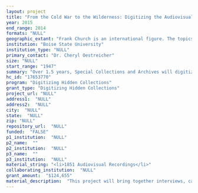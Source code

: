 ```yaml
--- 
layout: project 
title: "From the Cold War to the Wilderness: Digitizing the Audiovisual Archives of Senator Frank Church"
year: 2015
end_range: 2014
formats: "NULL"
geographic_extant: "Frank Church is an international figure. The topics cover the globe and include Vietnam, South America, Middle East, Russia, Eastern Europe, and Panama. There is U.S. national coverage with particular focus on the Northwest: Washington, Oregon, Montana, Utah, and often underrepresented Idaho."
institution: "Boise State University"
institution_type: "NULL"
primary_contact: "Dr. Cheryl Oestreicher"
size: "NULL"
start_range: "1947"
summary: "Over 1.5 years, Special Collections and Archives will digitize 1,162 audio items, 689 visual items, and 35,400 pages, and create closed-captioning from select items from four collections to create an online resource representing sixty years (1947-2014) of Idaho Senator Frank Church's political legacy. As Senator under six U.S. Presidents, Church was best-known as an early dissenter of the Vietnam War, facilitating the 1964 Wilderness Act, and chairing the mid-1970s Church Committee which investigated the FBI and CIA. Church was involved with many political issues such as: civil rights, wilderness, aging, health care, budget spending, campaigns, foreign relations, military, environment, labor, immigration, gun control, education, religion, and agriculture. Church's collection is frequently used by scholars, students, journalists, biographers, and documentarians. This project will advance scholarship by providing content on his high-demand subjects while bringing to the forefront the lesser-researched topics to demonstrate the breadth of Church's influence as a politician."
hc_id: "17653770"
program: "Digitizing Hidden Collections"
grant_type: "Digitizing Hidden Collections"
project_url: "NULL"
address1:  "NULL"
address2:  "NULL"
city:  "NULL"
state:  "NULL"
zip: "NULL"
repository_url:  "NULL"
funded:  "FALSE"
p1_institution:  "NULL"
p2_name:  ""
p2_institution:  "NULL"
p3_name:  ""
p3_institution:  "NULL"
material_string: "<li>1851 Audiovisual Recordings</li>"
collaborating_institution:  "NULL"
grant_amount:  "$124,655"
material_description:  "This project will bring together interviews, campaign publicity, speeches, and other audiovisual and paper materials from four collections: Frank Church Papers, Bethine Church Papers (wife), LeRoy Ashby and Rod Gramer Collection on Frank Church (biographers), and the Frank Church Institute (FCI). Together, the collections span 1947-2014. \n\n\n\nBoth the Frank Church and Ashby/Gramer collections have companion material to the A/V content. Frank's papers have transcripts of and handwritten speeches, press releases, notes, reports, Senate records, and other materials. The Ashby/Gramer collection consists of 350 interviews with transcripts with Church and others as the basis for their biography Fighting the Odds: The Life of Senator Frank Church. \n\n\n\nThe Bethine Church and FCI portions consist of A/V items. Bethine's content is video of local news stories and interviews. Also included are audio interviews with co-author Dan Williams for her auto/biography A Lifelong Affair: My Passion for People and Politics, which discusses her perspective as Frank's political partner, work on wilderness initiatives, and maintaining Frank's legacy. The videos of FCI's conferences and events adds more than thirty years (1982-present) to Church's legacy and includes speakers such as Douglas Brinkley, Walter Mondale, Karl Brooks, Gary Hart, George McGovern, Joe Biden, He Yafei, among others. \n\n\n\nAs a Democratic Senator in the majority Republican state of Idaho, Church had a unique view on a wide range of topics including: civil rights, wilderness, aging, health care, budget spending, campaigns, media, communications, foreign relations, transportation, military, natural resources, labor, immigration, spying, nuclear energy, gun control, education, abortion, religion, agriculture, public policy, conservation, global arms sales, national security and secrecy/intelligence, women in public service, Vietnam War, Watergate, Teton Dam disaster, Panama Canal, SALT I and II, Sagebrush Rebellion, Cuban Missile Crisis, JFK assassination, and numerous others. Church's ability to cross party lines influenced his contemporaries and followers."
---
```

